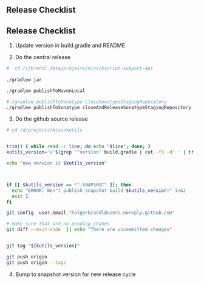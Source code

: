 Release Checklist
-----------------

## Release Checklist

1. Update version in build.gradle and README

2. Do the central release

```bash
#  cd /c/brandl_data/projects/misc/kscript-support-api
 
./gradlew jar

./gradlew publishToMavenLocal

#./gradlew publishToSonatype closeSonatypeStagingRepository
./gradlew publishToSonatype closeAndReleaseSonatypeStagingRepository
```

3. Do the github source release

```bash
# cd /d/projects/misc/kutils


trim() { while read -r line; do echo "$line"; done; }
kutils_version='v'$(grep '^version' build.gradle | cut -f3 -d' ' | tr -d "'" | trim)

echo "new version is $kutils_version"



if [[ $kutils_version == *"-SNAPSHOT" ]]; then
  echo "ERROR: Won't publish snapshot build $kutils_version!" 1>&2
  exit 1
fi

git config  user.email "holgerbrandl@users.noreply.github.com"

# make sure that are no pending chanes
git diff --exit-code  || echo "There are uncommitted changes"


git tag "${kutils_version}"

git push origin
git push origin --tags
```

4. Bump to snapshot version for new release cycle